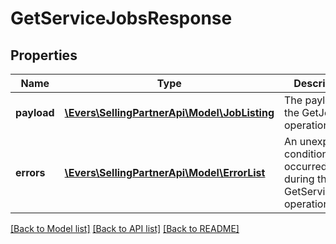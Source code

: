 # GetServiceJobsResponse

## Properties
Name | Type | Description | Notes
------------ | ------------- | ------------- | -------------
**payload** | [**\Evers\SellingPartnerApi\Model\JobListing**](JobListing.md) | The payload for the GetJobs operation. | [optional] 
**errors** | [**\Evers\SellingPartnerApi\Model\ErrorList**](ErrorList.md) | An unexpected condition occurred during the GetServiceJobs operation. | [optional] 

[[Back to Model list]](../README.md#documentation-for-models) [[Back to API list]](../README.md#documentation-for-api-endpoints) [[Back to README]](../README.md)


